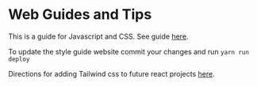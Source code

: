 # Web Guides and Tips
This is a guide for Javascript and CSS. See guide [here](https://maureenv.github.io/guide/).

To update the style guide website commit your changes and run `yarn run deploy`

Directions for adding Tailwind css to future react projects [here](https://itnext.io/how-to-use-tailwind-css-with-react-16e9d478b8b1).
